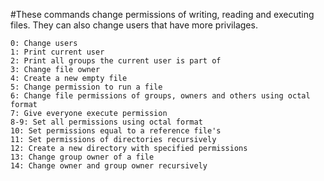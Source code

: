 #These commands change permissions of writing, reading and executing files. They can also change users that have more privilages.

	0: Change users
	1: Print current user
	2: Print all groups the current user is part of
	3: Change file owner
	4: Create a new empty file
	5: Change permission to run a file
	6: Change file permissions of groups, owners and others using octal format
	7: Give everyone execute permission
	8-9: Set all permissions using octal format
	10: Set permissions equal to a reference file's
	11: Set permissions of directories recursively
	12: Create a new directory with specified permissions
	13: Change group owner of a file
	14: Change owner and group owner recursively
